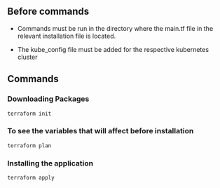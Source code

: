 
## Before commands

* Commands must be run in the directory where the main.tf file in the relevant installation file is located.

* The kube_config file must be added for the respective kubernetes cluster


## Commands

### Downloading Packages
```
terraform init
```

### To see the variables that will affect before installation
```
terraform plan
```


### Installing the application
```
terraform apply
```